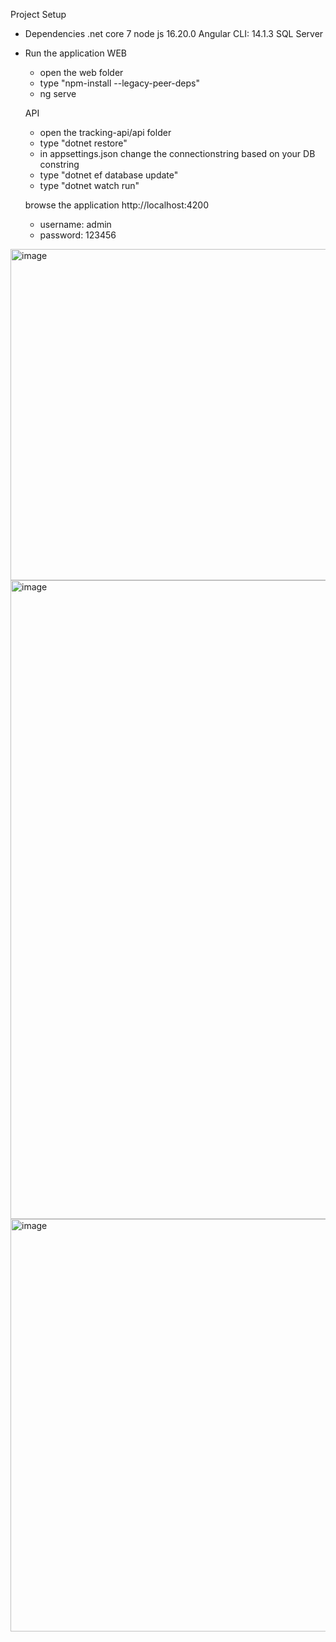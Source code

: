 Project Setup

- Dependencies
  .net core 7
  node js 16.20.0
  Angular CLI: 14.1.3
  SQL Server

- Run the application
  WEB
  - open the web folder
  - type "npm-install --legacy-peer-deps"
  - ng serve
 
  API
  - open the tracking-api/api folder
  - type "dotnet restore"
  - in appsettings.json change the connectionstring based on your DB constring
  - type "dotnet ef database update"
  - type "dotnet watch run"

  browse the application
  http://localhost:4200
  - username: admin
  - password: 123456

<img width="530" alt="image" src="https://github.com/user-attachments/assets/d121f030-1b98-40c9-85c1-2e271f655708" />

<img width="1022" alt="image" src="https://github.com/user-attachments/assets/9985ca21-58b9-4808-8c01-f5f24d6d04fa" />

<img width="660" alt="image" src="https://github.com/user-attachments/assets/a568292b-7443-4253-9096-af44dddf64fd" />
